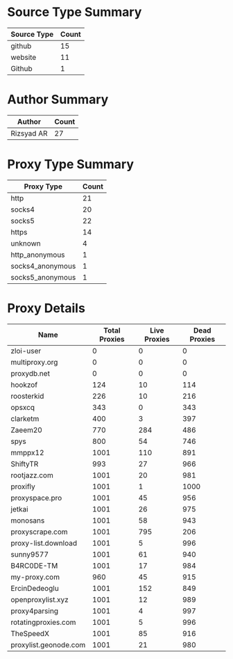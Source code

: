 # Source Type Summary

| Source Type | Count |
|-------------|-------|
| github | 15 |
| website | 11 |
| Github | 1 |


# Author Summary

| Author | Count |
|--------|-------|
| Rizsyad AR | 27 |


# Proxy Type Summary

| Proxy Type | Count |
|------------|-------|
| http | 21 |
| socks4 | 20 |
| socks5 | 22 |
| https | 14 |
| unknown | 4 |
| http_anonymous | 1 |
| socks4_anonymous | 1 |
| socks5_anonymous | 1 |


# Proxy Details

| Name | Total Proxies | Live Proxies | Dead Proxies |
|------|---------------|--------------|---------------|
| zloi-user | 0 | 0 | 0 |
| multiproxy.org | 0 | 0 | 0 |
| proxydb.net | 0 | 0 | 0 |
| hookzof | 124 | 10 | 114 |
| roosterkid | 226 | 10 | 216 |
| opsxcq | 343 | 0 | 343 |
| clarketm | 400 | 3 | 397 |
| Zaeem20 | 770 | 284 | 486 |
| spys | 800 | 54 | 746 |
| mmppx12 | 1001 | 110 | 891 |
| ShiftyTR | 993 | 27 | 966 |
| rootjazz.com | 1001 | 20 | 981 |
| proxifly | 1001 | 1 | 1000 |
| proxyspace.pro | 1001 | 45 | 956 |
| jetkai | 1001 | 26 | 975 |
| monosans | 1001 | 58 | 943 |
| proxyscrape.com | 1001 | 795 | 206 |
| proxy-list.download | 1001 | 5 | 996 |
| sunny9577 | 1001 | 61 | 940 |
| B4RC0DE-TM | 1001 | 17 | 984 |
| my-proxy.com | 960 | 45 | 915 |
| ErcinDedeoglu | 1001 | 152 | 849 |
| openproxylist.xyz | 1001 | 12 | 989 |
| proxy4parsing | 1001 | 4 | 997 |
| rotatingproxies.com | 1001 | 5 | 996 |
| TheSpeedX | 1001 | 85 | 916 |
| proxylist.geonode.com | 1001 | 21 | 980 |
